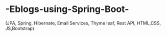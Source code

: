 # -Eblogs-using-Spring-Boot-


(JPA, Spring, Hibernate, Email Services, Thyme leaf, Rest API, HTML,CSS, JS,Bootstrap) 

